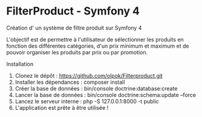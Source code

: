 # FilterProduct - Symfony 4

Création d' un système de filtre produit sur Symfony 4

L'objectif est de permettre à l'utilisateur de sélectionner les produits en fonction des différentes catégories, 
d'un prix minimum et maximum et de pouvoir organiser les produits par prix ou par promotion.

Installation
1. Clonez le dépôt : https://github.com/olpok/Filterproduct.git
2. Installer les dépendances : composer install
3. Créer la base de données : bin/console doctrine:database:create
4. Lancer la base de données : bin/console doctrine:schema:update –force
5. Lancez le serveur interne :  php -S 127.0.0.1:8000 -t public
6. L'application est prête à être utilisée !
